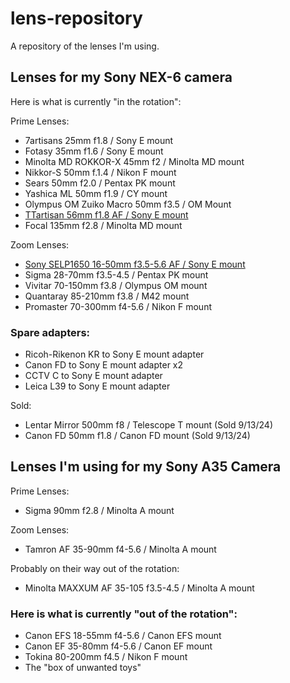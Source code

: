 # lens-repository
A repository of the lenses I'm using.

## Lenses for my Sony NEX-6 camera

Here is what is currently "in the rotation":

Prime Lenses:
* 7artisans 25mm f1.8 / Sony E mount
* Fotasy 35mm f1.6 / Sony E mount
* Minolta MD ROKKOR-X 45mm f2 / Minolta MD mount
* Nikkor-S 50mm f.1.4 / Nikon F mount
* Sears 50mm f2.0 / Pentax PK mount
* Yashica ML 50mm f1.9 / CY mount
* Olympus OM Zuiko Macro 50mm f3.5 / OM Mount
* [TTartisan 56mm f1.8 AF / Sony E mount](./primes/e-mount/ttartisan56mm18.md)
* Focal 135mm f2.8 / Minolta MD mount

Zoom Lenses:
* [Sony SELP1650 16-50mm f3.5-5.6 AF / Sony E mount](./zooms/e-mount/selp1650.md)
* Sigma 28-70mm f3.5-4.5 / Pentax PK mount
* Vivitar 70-150mm f3.8 / Olympus OM mount
* Quantaray 85-210mm f3.8 / M42 mount
* Promaster 70-300mm f4-5.6 / Nikon F mount

### Spare adapters:
* Ricoh-Rikenon KR to Sony E mount adapter
* Canon FD to Sony E mount adapter x2
* CCTV C to Sony E mount adapter
* Leica L39 to Sony E mount adapter

Sold:
* Lentar Mirror 500mm f8 / Telescope T mount (Sold 9/13/24)
* Canon FD 50mm f1.8 / Canon FD mount (Sold 9/13/24)

## Lenses I'm using for my Sony A35 Camera
Prime Lenses:
* Sigma 90mm f2.8 / Minolta A mount 

Zoom Lenses:
* Tamron AF 35-90mm f4-5.6 / Minolta A mount

Probably on their way out of the rotation:
* Minolta MAXXUM AF 35-105 f3.5-4.5 / Minolta A mount

### Here is what is currently "out of the rotation":
* Canon EFS 18-55mm f4-5.6 / Canon EFS mount
* Canon EF 35-80mm f4-5.6 / Canon EF mount
* Tokina 80-200mm f4.5 / Nikon F mount
* The "box of unwanted toys"

